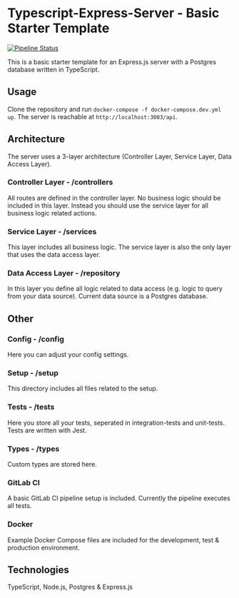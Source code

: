 # Typescript-Express-Server - Basic Starter Template

[![Pipeline Status](https://gitlab.com/Cedomic/typescript-express-server/badges/master/pipeline.svg)](https://gitlab.com/Cedomic/typescript-express-server/pipelines/latest)

This is a basic starter template for an Express.js server with a Postgres database written in TypeScript.

## Usage

Clone the repository and run `docker-compose -f docker-compose.dev.yml up`. The server is reachable at `http://localhost:3003/api`.

## Architecture

The server uses a 3-layer architecture (Controller Layer, Service Layer, Data Access Layer).

### Controller Layer - /controllers

All routes are defined in the controller layer. No business logic should be included in this layer. Instead you should use the service layer for all business logic related actions.

### Service Layer - /services

This layer includes all business logic. The service layer is also the only layer that uses the data access layer.

### Data Access Layer - /repository

In this layer you define all logic related to data access (e.g. logic to query from your data source). Current data source is a Postgres database.

## Other

### Config - /config

Here you can adjust your config settings.

### Setup - /setup

This directory includes all files related to the setup.

### Tests - /tests

Here you store all your tests, seperated in integration-tests and unit-tests. Tests are written with Jest.

### Types - /types

Custom types are stored here.

### GitLab CI

A basic GitLab CI pipeline setup is included. Currently the pipeline executes all tests.

### Docker

Example Docker Compose files are included for the development, test & production environment.

## Technologies

TypeScript, Node.js, Postgres & Express.js
